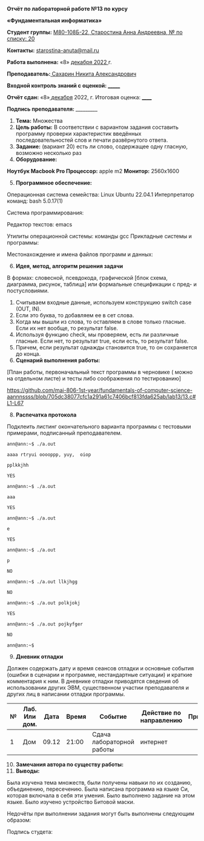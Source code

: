 ﻿**Отчёт по лабораторной работе №13 по курсу** 

**«Фундаментальная информатика»** 

<b>Студент группы:</b> <ins> М80-108Б-22, Старостина Анна Андреевна, № по списку: 20 </ins>

<b>Контакты:</b> <ins> <starostina-anuta@mail.ru> </ins>

<b>Работа выполнена:</b> «8» <ins> декабря</ins><ins> 2022 </ins>г.
    
<b>Преподаватель:</b><ins> Сахарин Никита Александрович </ins>
    
<b>Входной контроль знаний с оценкой: </b><ins> _____</ins>

<b>Отчёт сдан:</b> «8»<ins> декабря</ins> 2022</ins>, г. Итоговая оценка: </b><ins> ____</ins>

<b>Подпись преподавателя: </b>_________   

1. **Тема:** Множества 
1. **Цель  работы:**  В  соответствии  с  вариантом  задания  составить  программу проверки  характеристик  введённых  последовательностей  слов  и  печати развёрнутого ответа. 
1. **Задание:**  (вариант  20)  есть  ли  слово,  содержащее  одну  гласную,  возможно несколько раз 
1. **Оборудование:**  

**Ноутбук Macbook Pro  Процессор:** apple m2  **Монитор:** 2560х1600 

5. **Программное обеспечение:**  

Операционная система семейства: Linux Ubuntu 22.04.1 Интерпретатор команд: bash 5.0.17(1) 

Система программирования:  

Редактор текстов: emacs 

Утилиты операционной системы: команды gcc Прикладные системы и программы: 

Местонахождение и имена файлов программ и данных: 

6. **Идея, метод, алгоритм решения задачи** 

В  формах:  словесной,  псевдокода,  графической  [блок  схема,  диаграмма,  рисунок, таблица] или формальные спецификации с пред- и постусловиями. 

1. Считываем входные данные, используем конструкцию switch case (OUT, IN). 
1. Если это буква, то добавляем ее в сет слова. 
1. Когда  мы  вышли  из  слова,  то  оставляем  в  слове  только  гласные.  Если  их  нет вообще, то результат false. 
1. Используя функцию check, мы проверяем, есть ли различные гласные. Если нет, то результат true, если есть, то результат false.  
1. Причем, если результат однажды становится true, то он сохраняется до конца. 
7. **Сценарий выполнения работы:** 

[План работы, первоначальный текст программы в черновике ( можно на отдельном листе) и тесты либо соображения по тестированию] 

https://github.com/mai-806-1st-year/fundamentals-of-computer-science-aannnssss/blob/705dc38077cfc1a291a61c7406bcf813fda625ab/lab13/13.c#L1-L67

8. **Распечатка протокола**  

Подклеить  листинг  окончательного  варианта  программы  с  тестовыми  примерами, подписанный преподавателем. 
```
ann@ann:~$ ./a.out 

aaaa rtryui ooooppp, yuy,  oiop 

pplkkjhh 

YES 

ann@ann:~$ ./a.out 

aaa 

YES 

ann@ann:~$ ./a.out 

e 

YES 

ann@ann:~$ ./a.out 

p 

NO 

ann@ann:~$ ./a.out llkjhgg 

NO 

ann@ann:~$ ./a.out polkjokj 

YES 

ann@ann:~$ ./a.out pojkyfger 

NO 

ann@ann:~$ 
```
9. **Дневник отладки** 

Должен  содержать  дату  и  время  сеансов  отладки  и  основные  события  (ошибки  в сценарии и программе, нестандартные ситуации) и краткие комментария к ним. В дневнике отладки приводятся сведения об использовании других ЭВМ, существенном участии преподавателя и других лиц в написании отладки программы. 



|**№**|**Лаб. Или дом.**|**Дата**|**Время**|**Событие**|**Действие по направлению**|**Примечание**|
| - | - | - | - | - | - | - |
|1|Дом|09.12|21:00|Сдача лабораторной работы|интернет||


10. **Замечания автора по существу работы:** 
11. **Выводы:** 

Была изучена тема множеств, были получены навыки по их созданию, объединению, пересечению. Была написана программа на языке Си, которая включала в себя эти умения. Было выполнено задание на этом языке. Было изучено устройство Битовой маски. 

Недочёты при выполнении задания могут быть выполнены следующим образом:

Подпись студета: 
